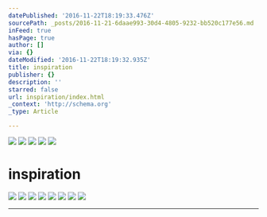 ```yaml
---
datePublished: '2016-11-22T18:19:33.476Z'
sourcePath: _posts/2016-11-21-6daae993-30d4-4805-9232-bb520c177e56.md
inFeed: true
hasPage: true
author: []
via: {}
dateModified: '2016-11-22T18:19:32.935Z'
title: inspiration
publisher: {}
description: ''
starred: false
url: inspiration/index.html
_context: 'http://schema.org'
_type: Article

---
```

![](https://the-grid-user-content.s3-us-west-2.amazonaws.com/297e4012-d9b3-4ae7-b58d-55b75dc870c8.jpg)
![](https://the-grid-user-content.s3-us-west-2.amazonaws.com/89b53a26-97c6-42b0-a4b3-8440908e2d10.jpg)
![](https://the-grid-user-content.s3-us-west-2.amazonaws.com/3944219f-8f2c-4474-9f87-45c7b4d66fb6.jpg)
![](https://the-grid-user-content.s3-us-west-2.amazonaws.com/bde6ca2e-832d-49c0-a236-08e0ccfc6919.jpg)
![](https://the-grid-user-content.s3-us-west-2.amazonaws.com/2313a011-5a6e-4ea2-a717-b868a0d41f57.png)

# inspiration
![](https://imgflo.herokuapp.com/graph/2b2431f8e7ba7b0/cff4afc5a07b4817df32a2907cfb9c3e/croprotate.jpg?cropheight=2047&cropwidth=3069&degrees=0&input=https%3A%2F%2Fthe-grid-user-content.s3-us-west-2.amazonaws.com%2Fbbc4a673-8a9c-4878-acb6-bdf60976bfc1.jpg&x=0&y=0)
![](https://s3-us-west-2.amazonaws.com/the-grid-img/p/a3b450d9c775f097bd6878e7f17c33ed0fd25681.jpg)
![](https://the-grid-user-content.s3-us-west-2.amazonaws.com/4dd689df-1c39-4406-9ea1-81afe4e78f80.jpg)
![](https://the-grid-user-content.s3-us-west-2.amazonaws.com/33c63b31-3360-4ed8-b083-b7704eaf4443.jpg)
![](https://the-grid-user-content.s3-us-west-2.amazonaws.com/87e7fa85-eb66-4aad-bf30-ac4a8d4dc635.jpg)
![](https://the-grid-user-content.s3-us-west-2.amazonaws.com/82136b65-8da1-4a43-b515-dbc4d897cb25.jpg)
![](https://the-grid-user-content.s3-us-west-2.amazonaws.com/86e3d6db-6e22-4582-9cb4-10ce1ac42f84.jpg)
![](https://the-grid-user-content.s3-us-west-2.amazonaws.com/ea165cc6-bc45-45fb-a719-4e50bccad793.jpg)

---